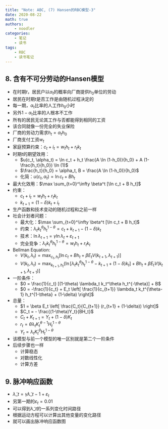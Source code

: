 ```yaml
---
title: "Note: ABC, (7) Hansen的RBC模型-3"
date: 2020-08-22
math: true
authors:
    - noodler
categories:
    - 笔记
    - 读书
tags:
    - RBC
    - 读书笔记
---
```


## 8. 含有不可分劳动的Hansen模型

- 在时期$t$，居民户以$\alpha_t$的概率向厂商提供$h_0$单位的劳动
- 居民在时期$t$是否工作是由随机过程决定的
- 每一期，$\alpha_t$比率的人工作$h_0$小时
- 另外$1-\alpha_t$比率的人根本不工作
- 所有的居民无论其工作与否都能得到相同的工资
- 该合同就像一份完全的失业保险
- 厂商的劳动力需求$h_t = \alpha_t h_0$
- 厂商支付工资$w_t$
- 家庭预算约束：$c_t + i_t = w_t h_t + r_t k_t$
- 时期$t$的期望效用：
  - $u(c_t, \alpha_t) = \ln c_t + h_t \frac{A \ln (1-h_0)}{h_0} + A (1-\frac{h_t}{h_0}) \ln (1)$
  - $\frac{h_t}{h_0} = \alpha_t, B = \frac{A \ln (1-h_0)}{h_0}$
  - 化简：$u(c_t, \alpha_t) = \ln c_t + B h_t$
- 最大化效用：$\max \sum_{t=0}^\infty \beta^t [\ln c_t + B h_t]$
- 约束：
  - $c_t + i_t = w_t h_t + r_t k_t$
  - $k_{t+1} = (1-\delta) k_t + i_t$
- 生产函数和技术变动的随机过程和之前一样
- 社会计划者问题：
  - 最大化：$\max \sum_{t=0}^\infty \beta^t [\ln c_t + B h_t]$
  - 约束：$\lambda_t k_t^\theta h_t^{1-\theta} = c_t + k_{t+1} - (1-\delta) k_t$
  - 技术：$\ln \lambda_{t+1} = \gamma \ln \lambda_t + \varepsilon_{t+1}$
  - 完全竞争：$\lambda_t k_t^\theta h_t^{1-\theta} = w_t h_t + r_t k_t$
- Bellman Equation:
  - $V(k_t, \lambda_t) = \max_{c_t, h_t} [\ln c_t + Bh_t + \beta E_t V(k_{t+1}, \lambda_{t+1})]$
  - $V(k_t, \lambda_t) = \max_{k_{t+1}, h_t} \{\ln [\lambda_t k_t^\theta h_t^{1-\theta} - k_{t+1} + (1-\delta)k_t] + Bh_t + \beta E_t V(k_{t+1}, \lambda_{t+1})]$
- 一阶条件：
  - $0 = \frac{1}{c_t} [(1-\theta) \lambda_t k_t^\theta h_t^{-\theta}] + B$
  - $0 = -\frac{1}{c_t} + E_t \left[ \frac{1}{c_{t+1}} \lambda_t k_t^{\theta-1} h_t^{1-\theta} + (1-\delta) \right]$
- 总量：
  - $1 = \beta E_t \left[ \frac{C_t}{C_{t+1}} (r_{t+1} + (1-\delta)) \right]$
  - $C_t = - \frac{(1-\theta)Y_t}{BH_t}$
  - $C_t + K_{t+1} = Y_t + (1-\delta) K_t$
  - $r_t = \theta \lambda_t K_t^{\theta-1} H_t^{1-\theta}$
  - $Y_t = \lambda_t K_t^{\theta} H_t^{1-\theta}$
- 该模型与前一个模型的唯一区别就是第二个一阶条件
- 后续步骤也一样
  - 计算稳态
  - 对数线性化
  - 计算方差


## 9. 脉冲响应函数

- $\tilde{\lambda}\_t = \gamma \tilde{\lambda}\_{t-1} + \varepsilon_t$
- 另第一期的$\varepsilon_t = 0.01$
- 可以得到$\tilde{\lambda}\_t$的一系列变化时间路径
- 根据运动方程可以计算出其他变量的变化路径
- 就可以画出脉冲响应函数图
